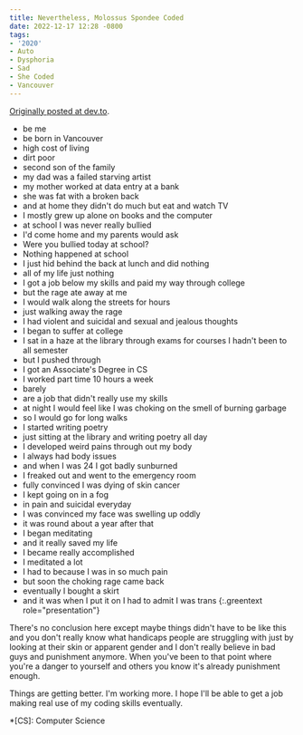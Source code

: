 ```yaml
---
title: Nevertheless, Molossus Spondee Coded
date: 2022-12-17 12:28 -0800
tags:
- '2020'
- Auto
- Dysphoria
- Sad
- She Coded
- Vancouver
---
```


[Originally posted at dev.to](https://dev.to/mspondee/nevertheless-molossus-spondee-coded-1nll).

- be me
- be born in Vancouver
- high cost of living
- dirt poor
- second son of the family
- my dad was a failed starving artist
- my mother worked at data entry at a bank
- she was fat with a broken back
- and at home they didn't do much but eat and watch TV
- I mostly grew up alone on books and the computer
- at school I was never really bullied
- I'd come home and my parents would ask
- Were you bullied today at school?
- Nothing happened at school
- I just hid behind the back at lunch and did nothing
- all of my life just nothing
- I got a job below my skills and paid my way through college
- but the rage ate away at me
- I would walk along the streets for hours
- just walking away the rage
- I had violent and suicidal and sexual and jealous thoughts
- I began to suffer at college
- I sat in a haze at the library through exams for courses I hadn't been to all semester
- but I pushed through
- I got an Associate's Degree in CS
- I worked part time 10 hours a week
- barely
- are a job that didn't really use my skills
- at night I would feel like I was choking on the smell of burning garbage
- so I would go for long walks
- I started writing poetry
- just sitting at the library and writing poetry all day
- I developed weird pains through out my body
- I always had body issues
- and when I was 24 I got badly sunburned
- I freaked out and went to the emergency room
- fully convinced I was dying of skin cancer
- I kept going on in a fog
- in pain and suicidal everyday
- I was convinced my face was swelling up oddly
- it was round about a year after that
- I began meditating
- and it really saved my life
- I became really accomplished
- I meditated a lot
- I had to because I was in so much pain
- but soon the choking rage came back
- eventually I bought a skirt
- and it was when I put it on I had to admit I was trans
{:.greentext role="presentation"}

There's no conclusion here except maybe things didn't have to be like
this and you don't really know what handicaps people are struggling
with just by looking at their skin or apparent gender and I don't
really believe in bad guys and punishment anymore. When you've been to
that point where you're a danger to yourself and others you know it's
already punishment enough.

Things are getting better. I'm working more. I hope I'll be able to
get a job making real use of my coding skills eventually.

*[CS]: Computer Science
